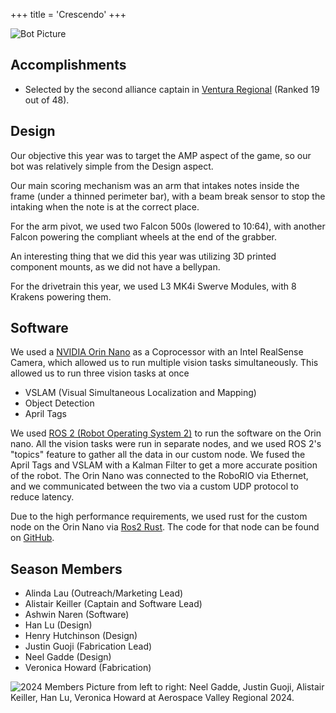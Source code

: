 +++
title = 'Crescendo'
+++

![Bot Picture](./frc_2024_bot_render.avif)

## Accomplishments

- Selected by the second alliance captain in [Ventura Regional](https://cafirst.org/frc/ventura/) (Ranked 19 out of 48).

## Design

Our objective this year was to target the AMP aspect of the game, so our bot was relatively simple from the Design aspect.

Our main scoring mechanism was an arm that intakes notes inside the frame (under a thinned perimeter bar), with a beam break sensor to stop the intaking when the note is at the correct place.

For the arm pivot, we used two Falcon 500s (lowered to 10:64), with another Falcon powering the compliant wheels at the end of the grabber.

An interesting thing that we did this year was utilizing 3D printed component mounts, as we did not have a bellypan.

For the drivetrain this year, we used L3 MK4i Swerve Modules, with 8 Krakens powering them.

## Software

We used a [NVIDIA Orin Nano](https://www.nvidia.com/en-us/autonomous-machines/embedded-systems/jetson-orin/) as a Coprocessor with an Intel RealSense Camera, which allowed us to run multiple vision tasks simultaneously.
This allowed us to run three vision tasks at once

- VSLAM (Visual Simultaneous Localization and Mapping)
- Object Detection
- April Tags

We used [ROS 2 (Robot Operating System 2)](https://www.ros.org/) to run the software on the Orin nano.
All the vision tasks were run in separate nodes, and we used ROS 2's "topics" feature to gather all the data in our custom node.
We fused the April Tags and VSLAM with a Kalman Filter to get a more accurate position of the robot.
The Orin Nano was connected to the RoboRIO via Ethernet,
and we communicated between the two via a custom UDP protocol to reduce latency.

Due to the high performance requirements,
we used rust for the custom node on the Orin Nano via [Ros2 Rust](https://github.com/ros2-rust/ros2_rust).
The code for that node can be found on [GitHub](https://github.com/Pixelators4014/pixelization_rs).

## Season Members

- Alinda Lau (Outreach/Marketing Lead)
- Alistair Keiller (Captain and Software Lead)
- Ashwin Naren (Software)
- Han Lu (Design)
- Henry Hutchinson (Design)
- Justin Guoji (Fabrication Lead)
- Neel Gadde (Design)
- Veronica Howard (Fabrication)

![2024 Members](./Members_2024.avif)
Picture from left to right: Neel Gadde, Justin Guoji, Alistair Keiller, Han Lu, Veronica Howard at Aerospace Valley Regional 2024. 

